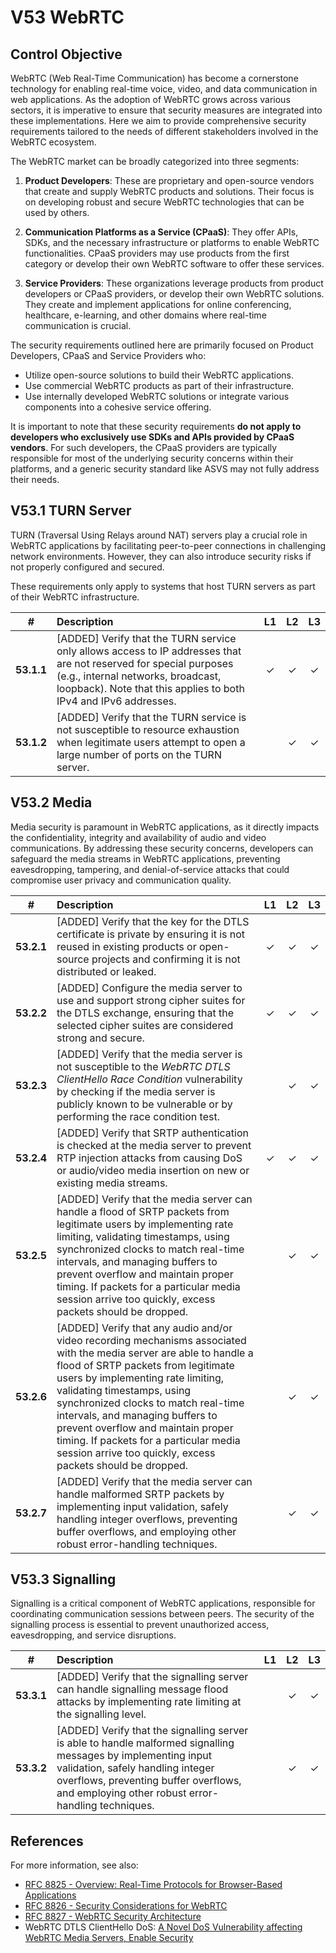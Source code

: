 # V53 WebRTC

## Control Objective

WebRTC (Web Real-Time Communication) has become a cornerstone technology for enabling real-time voice, video, and data communication in web applications. As the adoption of WebRTC grows across various sectors, it is imperative to ensure that security measures are integrated into these implementations. Here we aim to provide comprehensive security requirements tailored to the needs of different stakeholders involved in the WebRTC ecosystem.

The WebRTC market can be broadly categorized into three segments:

1. **Product Developers**: These are proprietary and open-source vendors that create and supply WebRTC products and solutions. Their focus is on developing robust and secure WebRTC technologies that can be used by others.

2. **Communication Platforms as a Service (CPaaS)**: They offer APIs, SDKs, and the necessary infrastructure or platforms to enable WebRTC functionalities. CPaaS providers may use products from the first category or develop their own WebRTC software to offer these services.

3. **Service Providers**: These organizations leverage products from product developers or CPaaS providers, or develop their own WebRTC solutions. They create and implement applications for online conferencing, healthcare, e-learning, and other domains where real-time communication is crucial.

The security requirements outlined here are primarily focused on Product Developers, CPaaS and Service Providers who:

* Utilize open-source solutions to build their WebRTC applications.
* Use commercial WebRTC products as part of their infrastructure.
* Use internally developed WebRTC solutions or integrate various components into a cohesive service offering.

It is important to note that these security requirements **do not apply to developers who exclusively use SDKs and APIs provided by CPaaS vendors**. For such developers, the CPaaS providers are typically responsible for most of the underlying security concerns within their platforms, and a generic security standard like ASVS may not fully address their needs.

## V53.1 TURN Server

TURN (Traversal Using Relays around NAT) servers play a crucial role in WebRTC applications by facilitating peer-to-peer connections in challenging network environments. However, they can also introduce security risks if not properly configured and secured.

These requirements only apply to systems that host TURN servers as part of their WebRTC infrastructure.

| # | Description | L1 | L2 | L3 |
| :---: | :--- | :---: | :---: | :---: |
| **53.1.1** | [ADDED] Verify that the TURN service only allows access to IP addresses that are not reserved for special purposes (e.g., internal networks, broadcast, loopback). Note that this applies to both IPv4 and IPv6 addresses. | ✓ | ✓ | ✓ |
| **53.1.2** | [ADDED] Verify that the TURN service is not susceptible to resource exhaustion when legitimate users attempt to open a large number of ports on the TURN server. |  | ✓ | ✓ |

## V53.2 Media

Media security is paramount in WebRTC applications, as it directly impacts the confidentiality, integrity and availability of audio and video communications. By addressing these security concerns, developers can safeguard the media streams in WebRTC applications, preventing eavesdropping, tampering, and denial-of-service attacks that could compromise user privacy and communication quality.

| # | Description | L1 | L2 | L3 |
| :---: | :--- | :---: | :---: | :---: |
| **53.2.1** | [ADDED] Verify that the key for the DTLS certificate is private by ensuring it is not reused in existing products or open-source projects and confirming it is not distributed or leaked. | ✓ | ✓ | ✓ |
| **53.2.2** | [ADDED] Configure the media server to use and support strong cipher suites for the DTLS exchange, ensuring that the selected cipher suites are considered strong and secure. | ✓ | ✓ | ✓ |
| **53.2.3** | [ADDED] Verify that the media server is not susceptible to the _WebRTC DTLS ClientHello Race Condition_ vulnerability by checking if the media server is publicly known to be vulnerable or by performing the race condition test. |  | ✓ | ✓ |
| **53.2.4** | [ADDED] Verify that SRTP authentication is checked at the media server to prevent RTP injection attacks from causing DoS or audio/video media insertion on new or existing media streams. | ✓ | ✓ | ✓ |
| **53.2.5** | [ADDED] Verify that the media server can handle a flood of SRTP packets from legitimate users by implementing rate limiting, validating timestamps, using synchronized clocks to match real-time intervals, and managing buffers to prevent overflow and maintain proper timing. If packets for a particular media session arrive too quickly, excess packets should be dropped. |  | ✓ | ✓ |
| **53.2.6** | [ADDED] Verify that any audio and/or video recording mechanisms associated with the media server are able to handle a flood of SRTP packets from legitimate users by implementing rate limiting, validating timestamps, using synchronized clocks to match real-time intervals, and managing buffers to prevent overflow and maintain proper timing. If packets for a particular media session arrive too quickly, excess packets should be dropped. |  | ✓ | ✓ |
| **53.2.7** | [ADDED] Verify that the media server can handle malformed SRTP packets by implementing input validation, safely handling integer overflows, preventing buffer overflows, and employing other robust error-handling techniques. |  | ✓ | ✓ |

## V53.3 Signalling

Signalling is a critical component of WebRTC applications, responsible for coordinating communication sessions between peers. The security of the signalling process is essential to prevent unauthorized access, eavesdropping, and service disruptions.

| # | Description | L1 | L2 | L3 |
| :---: | :--- | :---: | :---: | :---: |
| **53.3.1** | [ADDED] Verify that the signalling server can handle signalling message flood attacks by implementing rate limiting at the signalling level. |  | ✓ | ✓ |
| **53.3.2** | [ADDED] Verify that the signalling server is able to handle malformed signalling messages by implementing input validation, safely handling integer overflows, preventing buffer overflows, and employing other robust error-handling techniques. |  | ✓ | ✓ |

## References

For more information, see also:

* [RFC 8825 - Overview: Real-Time Protocols for Browser-Based Applications](https://www.rfc-editor.org/info/rfc8825)
* [RFC 8826 - Security Considerations for WebRTC](https://www.rfc-editor.org/info/rfc8826)
* [RFC 8827 - WebRTC Security Architecture](https://www.rfc-editor.org/info/rfc8827)
* WebRTC DTLS ClientHello DoS: [A Novel DoS Vulnerability affecting WebRTC Media Servers, Enable Security](https://www.rtcsec.com/article/novel-dos-vulnerability-affecting-webrtc-media-servers/)
